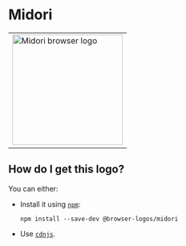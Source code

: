 # Midori

<table>
    <tr height=230>
        <td>
            <a href="https://github.com/alrra/browser-logos/tree/54b33d5f93486fc30ab4f5676d7e18c550930fd9/src/midori">
                <img width=220 src="https://raw.githubusercontent.com/alrra/browser-logos/54b33d5f93486fc30ab4f5676d7e18c550930fd9/src/midori/midori.svg?sanitize=true" alt="Midori browser logo">
            </a>
        </td>
    </tr>
</table>

## How do I get this logo?

You can either:

* Install it using [`npm`][npm]:

  `npm install --save-dev @browser-logos/midori`

* Use [`cdnjs`][cdnjs].

<!-- Link labels: -->

[cdnjs]: https://cdnjs.com/libraries/browser-logos
[npm]: https://www.npmjs.com/
